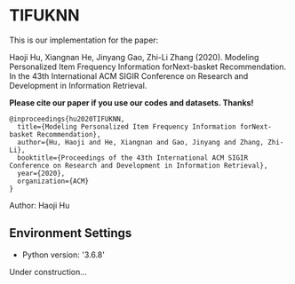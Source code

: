 # TIFUKNN

This is our implementation for the paper: 

Haoji Hu, Xiangnan He, Jinyang Gao, Zhi-Li Zhang (2020). Modeling Personalized Item Frequency Information forNext-basket Recommendation. In the 43th International ACM SIGIR Conference on Research and Development in Information Retrieval.

**Please cite our paper if you use our codes and datasets. Thanks!** 
```
@inproceedings{hu2020TIFUKNN,
  title={Modeling Personalized Item Frequency Information forNext-basket Recommendation},
  author={Hu, Haoji and He, Xiangnan and Gao, Jinyang and Zhang, Zhi-Li},
  booktitle={Proceedings of the 43th International ACM SIGIR Conference on Research and Development in Information Retrieval},
  year={2020},
  organization={ACM}
}
```

Author: Haoji Hu

## Environment Settings
- Python version: '3.6.8'

Under construction...
